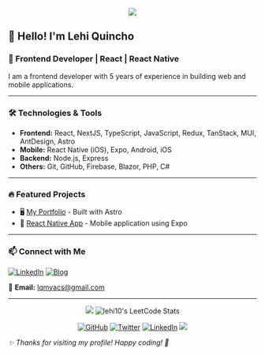 <p align="center">
  	<img src="https://readme-typing-svg.herokuapp.com/?lines=Hi+there+👋!;Welcome+to+my+profile+on+Github&font=Fira%20Code&center=true&width=600&height=50">
</p>

## 👋 Hello! I'm Lehi Quincho

### 🚀 Frontend Developer | React | React Native  

I am a frontend developer with 5 years of experience in building web and mobile applications. 

---

### 🛠️ Technologies & Tools

- **Frontend:** React, NextJS, TypeScript, JavaScript, Redux, TanStack, MUI, AntDesign, Astro
- **Mobile:** React Native (iOS), Expo, Android, iOS
- **Backend:** Node.js, Express
- **Others:** Git, GitHub, Firebase, Blazor, PHP, C#

---

### 🔥 Featured Projects

- 🖥️ [My Portfolio](https://lehi10.github.io/) - Built with Astro
- 📱 [React Native App](https://github.com/yourusername/my-app) - Mobile application using Expo

---

### 📫 Connect with Me

[![LinkedIn](https://img.shields.io/badge/LinkedIn-0077B5?style=for-the-badge&logo=linkedin&logoColor=white)](https://linkedin.com/in/lehi-quincho) 
[![Blog](https://img.shields.io/badge/Blog-FF5722?style=for-the-badge&logo=dev.to&logoColor=white)](https://dev.to/lehi10)

📩 **Email:** [lqmyacs@gmail.com](mailto:lqmyacs@gmail.com)

---

<p align="center">
  	<img src="https://readme-typing-svg.herokuapp.com/?lines=Hi+there+👋!;Welcome+to+my+profile+on+Github&font=Fira%20Code&center=true&width=600&height=50">
	<img src="https://leetcode-stats.vercel.app/api?username=lehi10&theme=Dark" alt="lehi10's LeetCode Stats">
</p>


<p align="center">
	<a href="https://github.com/lehi10"><img src="https://img.shields.io/github/followers/lehi10.svg?label=GitHub&style=social" alt="GitHub"></a>
	<a href="https://twitter.com/lqmyacs"><img src="https://img.shields.io/twitter/follow/epuma3?label=Twitter&style=social" alt="Twitter"></a>
	<a href="https://www.linkedin.com/in/lehi-quincho"><img src="https://img.shields.io/badge/LinkedIn--_.svg?style=social&logo=linkedin" alt="LinkedIn"></a>
  <img src="https://komarev.com/ghpvc/?username=lehi10">
</p>

_✨ Thanks for visiting my profile! Happy coding! 🚀_


<!--
- 🔭 I’m currently working on 
- 🌱 I’m currently learning 
- 👯 I’m looking to collaborate on ...
- 🤔 I’m looking for help with ...
- 💬 Ask me about ...
- 📫 How to reach me: ...
- 😄 Pronouns: ...
- ⚡ Fun fact: ...
-->


<!-- ![Anurag's GitHub stats](https://github-readme-stats.vercel.app/api?username=lehi10&show_icons=true&theme=radical&count_private=true) -->

